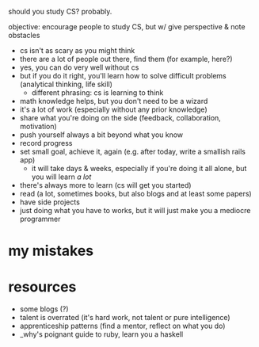 should you study CS? probably.

objective: encourage people to study CS, but w/ give perspective & note obstacles

* cs isn't as scary as you might think
* there are a lot of people out there, find them (for example, here?)
* yes, you can do very well without cs
* but if you do it right, you'll learn how to solve difficult problems (analytical thinking, life skill)
    - different phrasing: cs is learning to think
* math knowledge helps, but you don't need to be a wizard
* it's a lot of work (especially without any prior knowledge)
* share what you're doing on the side (feedback, collaboration, motivation)
* push yourself always a bit beyond what you know
* record progress
* set small goal, achieve it, again (e.g. after today, write a smallish rails app)
    - it will take days & weeks, especially if you're doing it all alone,
        but you will learn *a lot*
* there's always more to learn (cs will get you started)
* read (a lot, sometimes books, but also blogs and at least some papers)
* have side projects
* just doing what you have to works, but it will just make you a mediocre programmer

# my mistakes

# resources

* some blogs (?)
* talent is overrated (it's hard work, not talent or pure intelligence)
* apprenticeship patterns (find a mentor, reflect on what you do)
* \_why's poignant guide to ruby, learn you a haskell
